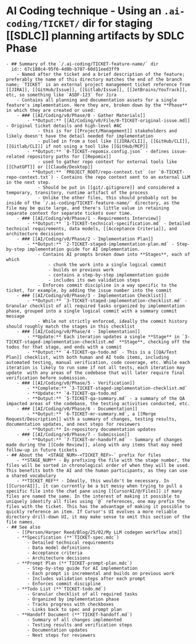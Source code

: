 #  AI Coding technique - Using an `.ai-coding/TICKET/` dir for staging [[SDLC]] planning artifacts by SDLC Phase
	- ## Summary of the `/.ai-coding/TICKET-feature-name/` dir
	  id:: 67c180c4-95f6-4d0b-b787-60d11eed3ff9
		- Named after the ticket and a brief description of the feature; preferably the name of this directory matches the end of the branch name; `TICKET` is an external project management ticket reference from [[JIRA]], [[GitHub/Issue]], [[Gitlab/Issue]], [[JetBrains/YouTrack]], etc, so something like `ASDF-123` for Jira
		- Contains all planning and documentation assets for a single feature's implementation. Here they are, broken down by the **Phase** in which they are created or used:
		- ### [[AI/Coding/v0/Phase/0 - Gather Materials]]
			- **Output:** [[AI/Coding/v0/File/0-TICKET-original-issue.md]] - Original ticket details and high-level #AC
				- this is for [[Project/Management]] stakeholders and likely doesn't have the detail needed for implementation
				- pulled in from a tool like [[JIRA/CLI]], [[GitHub/CLI]], [[Gitlab/CLI]] if not using a tool like [[GitHub/MCP]]
			- **Output:** `0-TICKET-repomix.config.json` - defines issue-related repository paths for [[Repomix]]
				- used to gather repo context for external tools like [[ChatGPT]] or [[Claude/Desktop]]
			- **Output:** `PROJECT_ROOT/repo-context.txt` (or `0-TICKET-repo-context.txt`) - Contains the repo context sent to an external LLM in the next step.
				- Should be put in [[git/.gitignore]] and considered a temporary, transitory, runtime artifact of the process
				- Unlike the other files, this should probably not be inside of the `/.ai-coding/TICKET-feature-name/` directory, as the file may be quite large, and there's little value in retaining separate context for separate tickets over time.
		- ### [[AI/Coding/v0/Phase/1 - Requirements Interview]]
			- **Output:** `1-TICKET-technical-specification.md` - Detailed technical requirements, data models, [[Acceptance Criteria]], and architecture decisions
		- ### [[AI/Coding/v0/Phase/2 - Implementation Plan]]
			- **Output:** `2-TICKET-staged-implementation-plan.md` - Step-by-step implementation guide for AI implementation.
				- Contains AI prompts broken down into **Stages**, each of which
					- chunk the work into a single logical commit
					- builds on previous work
					- contains a step-by-step implementation guide
					- includes its own validation steps
				- Enforces commit discipline in a way specific to the ticket, for example, by adding the issue number into the commit
		- ### [[AI/Coding/v0/Phase/3 - Implementation Checklist]]
			- **Output:** `3-TICKET-staged-implementation-checklist.md` - Granular checklist of all required tasks organized by implementation phase, grouped into a single logical commit with a summary commit message
				- While not strictly enforced, ideally the commit history should roughly match the stages in this checklist
		- ### [[AI/Coding/v0/Phase/4 - Implementation]]
			- **Update:** Each iteration updates a single **Stage** in `3-TICKET-staged-implementation-checklist.md` **Stage**, checking off the todos for that stage, and ends with a commit
			- **Output:** `4-TICKET-qa-todo.md` - This is a [[QA/Test Plan]] checklist, with both human and AI todo items, including automated testing, manual verification, code coverage, etc. While each iteration is likely to run some if not all tests, each iteration may update  with any areas of the codebase that will later require final verification before submission.
		- ### [[AI/Coding/v0/Phase/5 - Verification]]
			- **Complete:** `3-TICKET-staged-implementation-checklist.md`
			- **Update:** `4-TICKET-qa-todo.md`
			- **Output:** `5-TICKET-qa-summary.md` - a summary of the QA impacted areas of the codebase, the testing activities conducted, etc.
		- ### [[AI/Coding/v0/Phase/6 - Documentation]]
			- **Output:** `6-TICKET-mr-summary.md`, a [[Merge Request/Description]] with a summary of changes, testing results, documentation updates, and next steps for reviewers
			- **Output:** In-repository documentation updates
		- ### [[AI/Coding/v0/Phase/7 - Submission]]
			- **Output:** `7-TICKET-mr-handoff.md` - Summary of changes made during the [[Code Review]], along with any items that may need follow-up in future tickets
	- ## About the `<STAGE_NUM>-<TICKET_REF>-` prefix for files
		- **STAGE_NUM** - By prefixing the file with the stage number, the files will be sorted in chronological order of when they will be used. This benefits both the AI and the human participants, as they can use a shared vocabulary
		- **TICKET_REF** - Ideally, this wouldn't be necessary. In [[CursorAI]], it can currently be a bit messy when trying to pull a specific file into the chat pane using [[CursorAI/@/Files]] if many files are named the same. In the interest of making it possible to uniquely identify all files using `@` references, one may prefix the files with the ticket. This has the advantage of making it possible to quickly reference an item. If Cursor's UI evolves a more reliable directory drill-down UI, it may make sense to omit this section of the file names.
	- ## See also
		- [[Person/Harper Reed/Blog/25/02/My LLM codegen workflow atm]]
		- **Specification (**`TICKET-spec.mdc`)
			- Detailed technical requirements
			- Data model definitions
			- Acceptance criteria
			- Architecture decisions
		- **Prompt Plan (**`TICKET-prompt-plan.mdc`)
			- Step-by-step guide for AI implementation
			- Each prompt is incremental and builds on previous work
			- Includes validation steps after each prompt
			- Enforces commit discipline
		- **Todo List (**`TICKET-todo.md`)
			- Granular checklist of all required tasks
			- Organized by implementation phase
			- Tracks progress with checkboxes
			- Links back to spec and prompt plan
		- **Handoff Document (**`TICKET-handoff.md`)
			- Summary of all changes implemented
			- Testing results and verification steps
			- Documentation updates
			- Next steps for reviewers